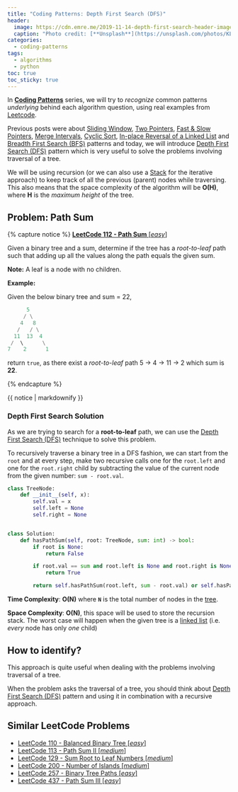 ```yaml
---
title: "Coding Patterns: Depth First Search (DFS)"
header:
  image: https://cdn.emre.me/2019-11-14-depth-first-search-header-image.jpg
  caption: "Photo credit: [**Unsplash**](https://unsplash.com/photos/KLuI1al8z9c)"
categories:
  - coding-patterns
tags:
  - algorithms
  - python
toc: true
toc_sticky: true
---
```


In **[Coding Patterns](https://emre.me/categories/#coding-patterns)** series, we will try to *recognize* common patterns *underlying* behind each algorithm question, using real examples from [Leetcode](https://leetcode.com/).

Previous posts were about [Sliding Window](https://emre.me/coding-patterns/sliding-window/), [Two Pointers](https://emre.me/coding-patterns/two-pointers/), [Fast & Slow Pointers](https://emre.me/coding-patterns/fast-slow-pointers/), [Merge Intervals](https://emre.me/coding-patterns/merge-intervals/), [Cyclic Sort](https://emre.me/coding-patterns/cyclic-sort/), [In-place Reversal of a Linked List](https://emre.me/coding-patterns/in-place-reversal-of-a-linked-list/) and [Breadth First Search (BFS)](https://emre.me/coding-patterns/breadth-first-search/) patterns and today, we will introduce [Depth First Search (DFS)](https://emre.me/coding-patterns/depth-first-search/) pattern which is very useful to solve the problems involving traversal of a tree.

We will be using recursion (or we can also use a [Stack](https://emre.me/data-structures/stacks-and-queues/#stacks) for the iterative approach) to keep track of all the previous (parent) nodes while traversing. This also means that the space complexity of the algorithm will be **O(H)**, where **H** is the *maximum height* of the tree.

## Problem: Path Sum ##
{% capture notice %}
[**LeetCode 112 - Path Sum** [*easy*]](https://leetcode.com/problems/path-sum/)

Given a binary tree and a sum, determine if the tree has a *root-to-leaf* path such that adding up all the values along the path equals the given sum.

**Note:** A leaf is a node with no children.

**Example:**

Given the below binary tree and sum = 22,

```python
      5
     / \
    4   8
   /   / \
  11  13  4
 /  \      \
7    2      1
```

return `true`, as there exist a *root-to-leaf* path 5 -> 4 -> 11 -> 2 which sum is **22**.

{% endcapture %}

<div class="notice--info">
  {{ notice | markdownify }}
</div>

### Depth First Search Solution ###

As we are trying to search for a **root-to-leaf** path, we can use the [Depth First Search (DFS)](https://emre.me/coding-patterns/depth-first-search/) technique to solve this problem.

To recursively traverse a binary tree in a DFS fashion, we can start from the `root` and at every step, make two recursive calls one for the `root.left` and one for the `root.right` child by subtracting the value of the current node from the given number: `sum - root.val`.

```python
class TreeNode:
    def __init__(self, x):
        self.val = x
        self.left = None
        self.right = None


class Solution:
    def hasPathSum(self, root: TreeNode, sum: int) -> bool:
        if root is None:
            return False

        if root.val == sum and root.left is None and root.right is None:
            return True

        return self.hasPathSum(root.left, sum - root.val) or self.hasPathSum(root.right, sum - root.val)
```
**Time Complexity**: **O(N)** where **`N`** is the total number of nodes in the [tree](https://emre.me/data-structures/binary-tree/).

**Space Complexity**: **O(N)**, this space will be used to store the recursion stack. The worst case will happen when the given tree is a [linked list](https://emre.me/data-structures/linked-lists/) (i.e. *every* node has only *one* child)

## How to identify? ##

This approach is quite useful when dealing with the problems involving traversal of a tree.

When the problem asks the traversal of a tree, you should think about [Depth First Search (DFS)](https://emre.me/coding-patterns/depth-first-search/) pattern and using it in combination with a recursive approach.

## Similar LeetCode Problems ##
* [LeetCode 110 - Balanced Binary Tree [*easy*]](https://leetcode.com/problems/balanced-binary-tree/)
* [LeetCode 113 - Path Sum II [*medium*]](https://leetcode.com/problems/path-sum-ii/)
* [LeetCode 129 - Sum Root to Leaf Numbers [*medium*]](https://leetcode.com/problems/sum-root-to-leaf-numbers/)
* [LeetCode 200 - Number of Islands [*medium*]](https://leetcode.com/problems/number-of-islands/)
* [LeetCode 257 - Binary Tree Paths [*easy*]](https://leetcode.com/problems/binary-tree-paths/)
* [LeetCode 437 - Path Sum III [*easy*]](https://leetcode.com/problems/path-sum-iii/)